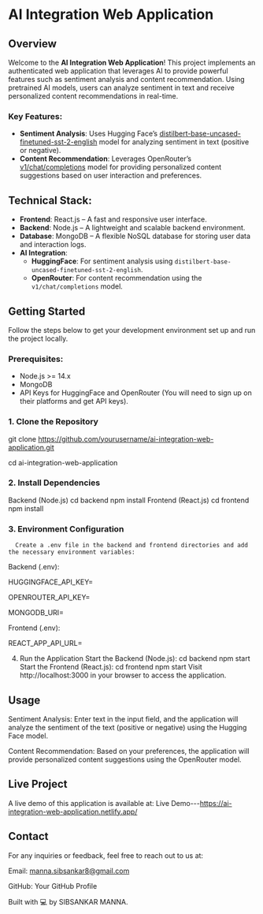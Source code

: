 # AI Integration Web Application

## Overview

Welcome to the **AI Integration Web Application**! This project implements an authenticated web application that leverages AI to provide powerful features such as sentiment analysis and content recommendation. Using pretrained AI models, users can analyze sentiment in text and receive personalized content recommendations in real-time.

### Key Features:
- **Sentiment Analysis**: Uses Hugging Face’s [distilbert-base-uncased-finetuned-sst-2-english](https://huggingface.co/distilbert-base-uncased-finetuned-sst-2-english) model for analyzing sentiment in text (positive or negative).
- **Content Recommendation**: Leverages OpenRouter’s [v1/chat/completions](https://openrouter.ai/) model for providing personalized content suggestions based on user interaction and preferences.

## Technical Stack:
- **Frontend**: React.js – A fast and responsive user interface.
- **Backend**: Node.js – A lightweight and scalable backend environment.
- **Database**: MongoDB – A flexible NoSQL database for storing user data and interaction logs.
- **AI Integration**:
  - **HuggingFace**: For sentiment analysis using `distilbert-base-uncased-finetuned-sst-2-english`.
  - **OpenRouter**: For content recommendation using the `v1/chat/completions` model.

## Getting Started

Follow the steps below to get your development environment set up and run the project locally.

### Prerequisites:
- Node.js >= 14.x
- MongoDB
- API Keys for HuggingFace and OpenRouter (You will need to sign up on their platforms and get API keys).

### 1. Clone the Repository
git clone https://github.com/yourusername/ai-integration-web-application.git

  cd ai-integration-web-application
  
### 2. Install Dependencies
Backend (Node.js)
      cd backend
      npm install
Frontend (React.js)
      cd frontend
      npm install
### 3. Environment Configuration
      Create a .env file in the backend and frontend directories and add the necessary environment variables:

Backend (.env):

HUGGINGFACE_API_KEY=<your-huggingface-api-key>

OPENROUTER_API_KEY=<your-openrouter-api-key>

MONGODB_URI=<your-mongodb-connection-uri>

Frontend (.env):

REACT_APP_API_URL=<your-backend-api-url>

4. Run the Application
Start the Backend (Node.js):
    cd backend
    npm start
Start the Frontend (React.js):
    cd frontend
    npm start
    Visit http://localhost:3000 in your browser to access the application.

## Usage
Sentiment Analysis: Enter text in the input field, and the application will analyze the sentiment of the text (positive or negative) using the Hugging Face model.

Content Recommendation: Based on your preferences, the application will provide personalized content suggestions using the OpenRouter model.

## Live Project
A live demo of this application is available at:
Live Demo---https://ai-integration-web-application.netlify.app/

## Contact
For any inquiries or feedback, feel free to reach out to us at:

Email: manna.sibsankar8@gmail.com

GitHub: Your GitHub Profile

Built with 💻 by SIBSANKAR MANNA.
